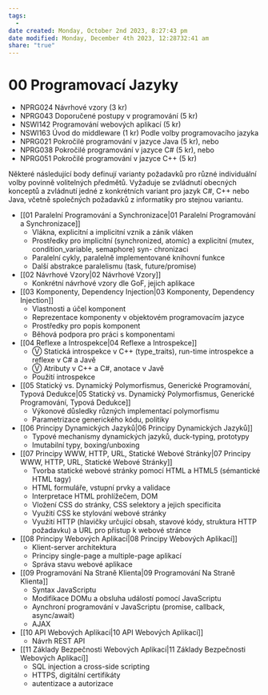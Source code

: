```yaml
---
tags:
  - 
date created: Monday, October 2nd 2023, 8:27:43 pm
date modified: Monday, December 4th 2023, 12:28732:41 am
share: "true"
---
```


# 00 Programovací Jazyky

- NPRG024 Návrhové vzory (3 kr)
- NPRG043 Doporučené postupy v programování (5 kr)
- NSWI142 Programování webových aplikací (5 kr)
- NSWI163 Úvod do middleware (1 kr)
Podle volby programovacího jazyka
- NPRG021 Pokročilé programování v jazyce Java (5 kr), nebo
- NPRG038 Pokročilé programování v jazyce C# (5 kr), nebo
- NPRG051 Pokročilé programování v jazyce C++ (5 kr)


Některé následující body definují varianty požadavků pro různé individuální volby povinně volitelných předmětů.
Vyžaduje se zvládnutí obecných konceptů a zvládnutí jedné z konkrétních variant pro jazyk C#, C++ nebo Java, včetně
společných požadavků z informatiky pro stejnou variantu.

- [[01 Paralelní Programování a Synchronizace|01 Paralelní Programování a Synchronizace]]
	- Vlákna, explicitní a implicitní vznik a zánik vláken
	- Prostředky pro implicitní (synchronized, atomic) a explicitní (mutex, condition_variable, semaphore) syn-
	   chronizaci
	- Paralelní cykly, paralelně implementované knihovní funkce
	- Další abstrakce paralelismu (task, future/promise)
- [[02 Návrhové Vzory|02 Návrhové Vzory]]
	- Konkrétní návrhové vzory dle GoF, jejich aplikace
- [[03 Komponenty, Dependency Injection|03 Komponenty, Dependency Injection]]
	- Vlastnosti a účel komponent
	- Reprezentace komponenty v objektovém programovacím jazyce
	- Prostředky pro popis komponent
	- Běhová podpora pro práci s komponentami
- [[04 Reflexe a Introspekce|04 Reflexe a Introspekce]]
	- Ⓥ Statická introspekce v C++ (type_traits), run-time introspekce a reflexe v C# a Javě
	- Ⓥ Atributy v C++ a C#, anotace v Javě
	- Použití introspekce
- [[05 Statický vs. Dynamický Polymorfismus, Generické Programování, Typová Dedukce|05 Statický vs. Dynamický Polymorfismus, Generické Programování, Typová Dedukce]]
	- Výkonové důsledky různých implementací polymorfismu
	- Parametrizace generického kódu, politiky
- [[06 Principy Dynamických Jazyků|06 Principy Dynamických Jazyků]]
	- Typové mechanismy dynamických jazyků, duck-typing, prototypy
	- Imutabilní typy, boxing/unboxing
- [[07 Principy WWW, HTTP, URL, Statické Webové Stránky|07 Principy WWW, HTTP, URL, Statické Webové Stránky]]
	- Tvorba statické webové stránky pomocí HTML a HTML5 (sémantické HTML tagy)
	- HTML formuláře, vstupní prvky a validace
	- Interpretace HTML prohlížečem, DOM
	- Vložení CSS do stránky, CSS selektory a jejich specificita
	- Využití CSS ke stylování webové stránky
	- Využití HTTP (hlavičky určující obsah, stavové kódy, struktura HTTP požadavku) a URL pro přístup k webové stránce
- [[08 Principy Webových Aplikací|08 Principy Webových Aplikací]]
	- Klient-server architektura
	- Principy single-page a multiple-page aplikací
	- Správa stavu webové aplikace
- [[09 Programování Na Straně Klienta|09 Programování Na Straně Klienta]]
	- Syntax JavaScriptu
	- Modifikace DOMu a obsluha událostí pomocí JavaScriptu
	- Aynchroní programování v JavaScriptu (promise, callback, async/await)
	- AJAX
- [[10 API Webových Aplikací|10 API Webových Aplikací]]
	- Návrh REST API
- [[11 Základy Bezpečnosti Webových Aplikací|11 Základy Bezpečnosti Webových Aplikací]]
	- SQL injection a cross-side scripting
	- HTTPS, digitální certifikáty
	- autentizace a autorizace
